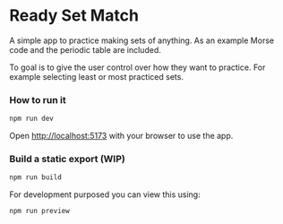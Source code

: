 # Ready Set Match

A simple app to practice making sets of anything. As an example Morse code and the periodic table are included.

To goal is to give the user control over how they want to practice. For example selecting least or most practiced sets.

### How to run it

```bash
npm run dev
```

Open [http://localhost:5173](http://localhost:5173) with your browser to use the app.

### Build a static export (WIP)

```bash
npm run build
```

For development purposed you can view this using:

```bash
npm run preview
```